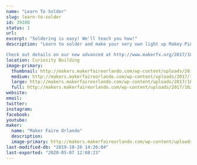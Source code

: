 ```yaml
---
name: "Learn To Solder"
slug: learn-to-solder
id: 39180
status: 1
url: 
excerpt: "Soldering is easy! We'll teach you how!"
description: "Learn to solder and make your very own light up Makey Pin or level up with our new advanced kit!

Check out details on our new advanced at http://www.makerfx.org/2017/10/advanced-soldering-training-maker-faire-orlando-2017/"
location: Curiosity Building
image-primary:
  thumbnail: http://makers.makerfaireorlando.com/wp-content/uploads/2017/10/15286750225_ae0ca0cc75_o-150x150.jpg
  medium: http://makers.makerfaireorlando.com/wp-content/uploads/2017/10/15286750225_ae0ca0cc75_o-300x200.jpg
  large: http://makers.makerfaireorlando.com/wp-content/uploads/2017/10/15286750225_ae0ca0cc75_o-1024x683.jpg
  full: http://makers.makerfaireorlando.com/wp-content/uploads/2017/10/15286750225_ae0ca0cc75_o.jpg
website: 
email: 
twitter: 
instagram: 
facebook: 
youtube: 
maker:
  name: "Maker Faire Orlando"
  description:
  image-primary: http://makers.makerfaireorlando.com/wp-content/uploads/2017/10/makey.png
last-modified-db: "2019-10-26 14:26:04"
last-exported: "2020-05-07 12:08:23"
---
```

